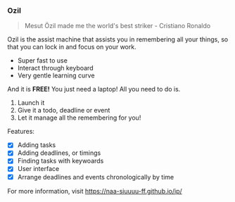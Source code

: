 ### Ozil

>Mesut Özil made me the world's best striker - Cristiano Ronaldo

Ozil is the assist machine that assists you in remembering all your things, so that you can lock in and focus on your work.

- Super fast to use
- Interact through keyboard
-  Very gentle learning curve

And it is **FREE!** You just need a laptop!
All you need to do is.

1. Launch it
2. Give it a todo, deadline or event
3. Let it manage all the remembering for you!

Features:

- [x] Adding tasks
- [x] Adding deadlines, or timings
- [x] Finding tasks with keywoards
- [x] User interface
- [x] Arrange deadlines and events chronologically by time

For more information, visit https://naa-siuuuu-ff.github.io/ip/